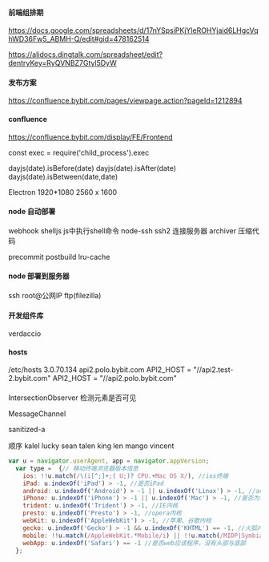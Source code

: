 #### 前端组排期
https://docs.google.com/spreadsheets/d/17nYSpsiPKjYleROHYjaid6LHgcVqhWD36Fw5_ABMH-Q/edit#gid=478162514

https://alidocs.dingtalk.com/spreadsheet/edit?dentryKey=RyQVNBZ7Gtyl5DyW

#### 发布方案
https://confluence.bybit.com/pages/viewpage.action?pageId=1212894

#### confluence
https://confluence.bybit.com/display/FE/Frontend

const exec = require('child_process').exec

dayjs(date).isBefore(date)
dayjs(date).isAfter(date)
dayjs(date).isBetween(date,date)

Electron 
1920*1080 2560 x 1600

#### node 自动部署
webhook
shelljs js中执行shell命令 
node-ssh ssh2 连接服务器
archiver 压缩代码

precommit postbuild
lru-cache

#### node 部署到服务器
ssh root@公网IP 
ftp(filezilla)
#### 开发组件库
[](https://juejin.im/post/5e60a75e6fb9a07cdb467e02#heading-6)
verdaccio

#### hosts
/etc/hosts
3.0.70.134   api2.polo.bybit.com
API2_HOST = "//api2.test-2.bybit.com"
API2_HOST = "//api2.polo.bybit.com"

#### 
IntersectionObserver 检测元素是否可见

MessageChannel

sanitized-a

顺序 kalel lucky sean talen king len mango vincent



```js
var u = navigator.userAgent, app = navigator.appVersion;
  var type =  {// 移动终端浏览器版本信息
    ios: !!u.match(/\(i[^;]+;( U;)? CPU.+Mac OS X/), //ios终端
    iPad: u.indexOf('iPad') > -1, //是否iPad
    android: u.indexOf('Android') > -1 || u.indexOf('Linux') > -1, //android终端或者uc浏览器
    iPhone: u.indexOf('iPhone') > -1 || u.indexOf('Mac') > -1, //是否为iPhone或者QQHD浏览器
    trident: u.indexOf('Trident') > -1, //IE内核
    presto: u.indexOf('Presto') > -1, //opera内核
    webKit: u.indexOf('AppleWebKit') > -1, //苹果、谷歌内核
    gecko: u.indexOf('Gecko') > -1 && u.indexOf('KHTML') == -1, //火狐内核
    mobile: !!u.match(/AppleWebKit.*Mobile/i) || !!u.match(/MIDP|SymbianOS|NOKIA|SAMSUNG|LG|NEC|TCL|Alcatel|BIRD|DBTEL|Dopod|PHILIPS|HAIER|LENOVO|MOT-|Nokia|SonyEricsson|SIE-|Amoi|ZTE/), //是否为移动终端
    webApp: u.indexOf('Safari') == -1 //是否web应该程序，没有头部与底部
  };
```
